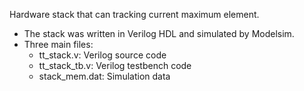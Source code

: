 Hardware stack that can tracking current maximum element. 
- The stack was written in Verilog HDL and simulated by Modelsim.
- Three main files:
  - tt_stack.v: Verilog source code
  - tt_stack_tb.v: Verilog testbench code
  - stack_mem.dat: Simulation data 
  
